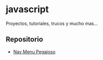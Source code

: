 # javascript

Proyectos, tutoriales, trucos y mucho mas...

## Repositorio

- [Nav Menu Pegajoso](https://github.com/nelsonacos/javascript/js-nav-pegajoso)
